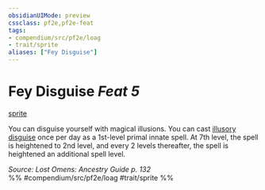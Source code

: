 ```yaml
---
obsidianUIMode: preview
cssclass: pf2e,pf2e-feat
tags:
- compendium/src/pf2e/loag
- trait/sprite
aliases: ["Fey Disguise"]
---
```

# Fey Disguise  *Feat 5*  
[sprite](/rules/traits/sprite-b1.md)  


You can disguise yourself with magical illusions. You can cast [illusory disguise](/compendium/spells/illusory-disguise.md) once per day as a 1st-level primal innate spell. At 7th level, the spell is heightened to 2nd level, and every 2 levels thereafter, the spell is heightened an additional spell level.

*Source: Lost Omens: Ancestry Guide p. 132*  
%% #compendium/src/pf2e/loag #trait/sprite %%